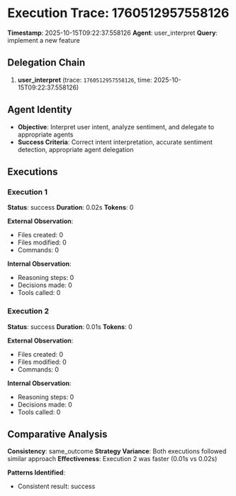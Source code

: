 # Execution Trace: 1760512957558126

**Timestamp**: 2025-10-15T09:22:37.558126
**Agent**: user_interpret
**Query**: implement a new feature

## Delegation Chain

1. **user_interpret** (trace: `1760512957558126`, time: 2025-10-15T09:22:37.558126)

## Agent Identity

- **Objective**: Interpret user intent, analyze sentiment, and delegate to appropriate agents
- **Success Criteria**: Correct intent interpretation, accurate sentiment detection, appropriate agent delegation

## Executions

### Execution 1

**Status**: success
**Duration**: 0.02s
**Tokens**: 0

**External Observation**:
- Files created: 0
- Files modified: 0
- Commands: 0

**Internal Observation**:
- Reasoning steps: 0
- Decisions made: 0
- Tools called: 0

### Execution 2

**Status**: success
**Duration**: 0.01s
**Tokens**: 0

**External Observation**:
- Files created: 0
- Files modified: 0
- Commands: 0

**Internal Observation**:
- Reasoning steps: 0
- Decisions made: 0
- Tools called: 0

## Comparative Analysis

**Consistency**: same_outcome
**Strategy Variance**: Both executions followed similar approach
**Effectiveness**: Execution 2 was faster (0.01s vs 0.02s)

**Patterns Identified**:

- Consistent result: success

